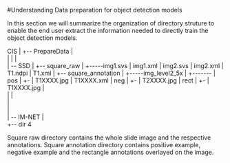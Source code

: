 #Understanding Data preparation for object detection models 

In this section we will summarize the organization of directory struture to enable the end user extract the information needed to directly train the object detection models.

CIS
 |
 +-- PrepareData
 |    
 |
 |  |  
 |  \-- SSD
 |       +-- square_raw
 |              +-----img1.svs
 |                    img1.xml
 |                    img2.svs
 |                    img2.xml
 |                    T1.ndpi
 |                    T1.xml
 |       +-- square_annotation
 |               +-----img_level2_5x
 |                         +-------
 |                               pos
 |                                 +-
 |                                  T1XXXX.jpg
 |                                  T1XXXX.xml
 |                               neg
 |                                  +-
 |                                   T2XXXX.jpg
 |                               rect
 |                                   +-
 |                                    T1XXXX.jpg
 |    
 |
 |   
 |  
 |   
 |  \-- IM-NET
 |    
 +-- dir 4


                            
Square raw directory contains the whole slide image and the respective annotations.
Square annotation directory contains positive example, negative example and the rectangle annotations overlayed on the image.
